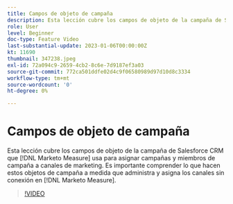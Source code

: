 ```yaml
---
title: Campos de objeto de campaña
description: Esta lección cubre los campos de objeto de la campaña de Salesforce CRM que [!DNL Marketo Measure] usa para asignar campañas y miembros de campaña a canales de marketing. Es importante comprender lo que hacen estos objetos de campaña a medida que administra y asigna los canales sin conexión en [!DNL Marketo Measure].
role: User
level: Beginner
doc-type: Feature Video
last-substantial-update: 2023-01-06T00:00:00Z
kt: 11690
thumbnail: 347238.jpeg
exl-id: 72a094c9-2659-4cb2-8c6e-7d9187ef3a03
source-git-commit: 772ca501ddfe02d4c9f06580989d97d10d8c3334
workflow-type: tm+mt
source-wordcount: '0'
ht-degree: 0%

---
```


# Campos de objeto de campaña

Esta lección cubre los campos de objeto de la campaña de Salesforce CRM que [!DNL Marketo Measure] usa para asignar campañas y miembros de campaña a canales de marketing. Es importante comprender lo que hacen estos objetos de campaña a medida que administra y asigna los canales sin conexión en [!DNL Marketo Measure].

>[!VIDEO](https://video.tv.adobe.com/v/347238/?quality=12&learn=on)
